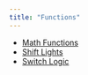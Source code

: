 ```yaml
---
title: "Functions"
---
```


- [Math Functions](maths)
- [Shift Lights](shift-lights) 
- [Switch Logic](switch-logic) 